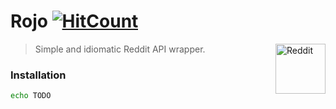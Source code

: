 # Rojo [![HitCount](http://hits.dwyl.io/iomonad/rojo.svg)](http://hits.dwyl.io/iomonad/rojo)

<a href="https://github.com/iomonad/rojo"><img
  src="http://i.imgur.com/sdO8tAw.png" alt="Reddit"
  width="80" height="80" align="right"></a> 

  > Simple and idiomatic Reddit API wrapper. 
  
  
 ### Installation
 
 ```bash
 echo TODO
 ```
